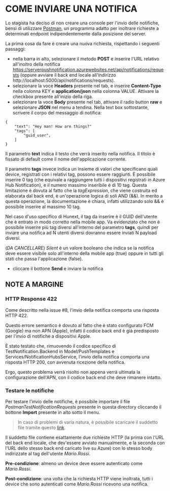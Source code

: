 # COME INVIARE UNA NOTIFICA

Lo stagista ha deciso di non creare una console per l'invio delle notifiche, bensì di utilizzare [Postman](https://www.postman.com/), un programma adatto per inoltrare richieste a determinati endpoint indipendentemente dalla posizione del server.

La prima cosa da fare è creare una nuova richiesta, rispettando i seguenti passaggi:
- nella barra in alto, selezionare il metodo **POST** e inserire l'URL relativo all'inoltro della notifica https://serverpushnotification.azurewebsites.net/api/notifications/requests (oppure avviare il back end locale all'indirizzo http://localhost:5000/api/notifications/requests).
- selezionare la voce **Headers** presente nel tab, e inserire **Content-Type** nella colonna KEY e **application/json** nella colonna VALUE. Attivare la checkbox presente all'inizio della riga.
- selezionare la voce **Body** presente nel tab, attivare il radio button **raw** e selezionare **JSON** nel menu a tendina. Nella text box sottostante, scrivere il corpo del messaggio di notifica:
```
{
    "text": "Hey man! How are things?"
    "tags": [
        "guid_user",
    ]
}
```
Il parametro **text** indica il testo che verrà inserito nella notifica. Il titolo è fissato di default come il nome dell'applicazione corrente.

Il parametro **tags** invece indica un insieme di valori che specificano quali device, registrati con i relativi tag, possono essere raggiunti. È possibile inserire 0 tag (che equivale a raggiungere tutti i dispositivi registrati in Azure Hub Notification),
e il numero massimo inseribile è di 10 tag. Questa limitazione è dovuta al fatto che la *tagExpression*, che viene costruita ed elaborata dal back end, è un'operazione logica di soli AND (&&). In merito a questa operazione, la documentazione è chiara, infatti utilizzando solo && 
è possibile inserire al massimo 10 tag.

Nel caso d'uso specifico di Hunext, il tag da inserire è il GUID dell'utente che è entrato in modo corretto nella mobile app.
Va evidenziato che non è possibile inserire più tag diversi all'interno del parametro **tags**, quindi per inviare una notifica ad N utenti diversi dovranno essere inviati N payload diversi.

(*DA CANCELLARE*) *Silent* è un valore booleano che indica se la notifica deve essere visibile solo all'interno della mobile app (true) oppure in tutti gli stati che passa l'applicazione (false).

- cliccare il bottone **Send** e inviare la notifica

## NOTE A MARGINE

### HTTP Response 422

Come descritto nella issue #8, l'invio della notifica comporta una risposta HTTP 422. 

Questo errore semantico è dovuto al fatto che è stato configurato FCM (Google) ma non APN (Apple), infatti il codice back end è già predisposto per l'invio di notifiche a dispositivi Apple.

È stato testato che, rimuovendo il codice specifico di TestNotification.Backend in Model/PushTemplates e Services/NotificationHubsService, l'invio della notifica comporta una risposta HTTP 200, con avvenuta ricezione della notifica.

Ergo, questo problema verrà risolto non appena verrà ultimata la configurazione dell'APN, con il codice back end che deve rimanere intatto.

### Testare le notifiche

Per testare l'invio delle notifiche, è possibile importare il file *PostmanTestNotificationRequests* presente in questa directory cliccando il bottone **Import** presente in alto sotto il menu.

> In caso di problemi di varia natura, è possibile scaricare il suddetto file tramite questo [link](https://drive.google.com/file/d/13CyT7X2FJZMY6LzTfasZ_QirxwGEC3qN/view?usp=sharing).

Il suddetto file contiene esattamente due richieste HTTP (la prima con l'URL del back end locale, che dev'essere avviato manualmente, e la seconda con l'URL dello stesso back end caricato live su Azure) con lo stesso body indirizzate al tag dell'utente *Mario.Rossi*.

**Pre-condizione**: almeno un device deve essere autenticato come *Mario.Rossi*.

**Post-condizione**: una volta che la richiesta HTTP viene inoltrata, tutti i device che sono autenticati come *Mario.Rossi* ricevono una notifica.

